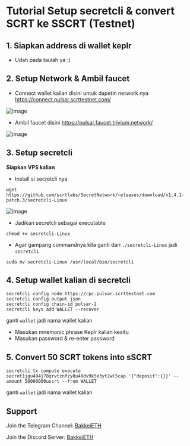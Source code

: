 <p style="font-size:14px" align="right">
</p>



# Tutorial Setup secretcli & convert SCRT ke SSCRT (Testnet)

## 1. Siapkan address di wallet keplr 
- Udah pada taulah ya :)

## 2. Setup Network & Ambil faucet
- Connect wallet kalian disini untuk dapetin network nya
https://connect.pulsar.scrttestnet.com/

![image](https://635078835-files.gitbook.io/~/files/v0/b/gitbook-x-prod.appspot.com/o/spaces%2FgF1LuzRcRVxJ2tTkh299%2Fuploads%2FyeUOb7aJwFVl1KWJ6lMy%2Fconnect_keplr.png?alt=media&token=3e1afcce-9e9d-4bfb-a0eb-34edf9d62ec9
)

- Ambil faucet disini
https://pulsar.faucet.trivium.network/

![image](https://635078835-files.gitbook.io/~/files/v0/b/gitbook-x-prod.appspot.com/o/spaces%2FgF1LuzRcRVxJ2tTkh299%2Fuploads%2FnlQlHylJaJOqMJri8qEQ%2Ftestnetguide_3.png?alt=media&token=071a06af-b81d-4df7-85b6-514e17f98706)

## 3. Setup secretcli

**Siapkan VPS kalian**

- Install si secretcli nya

```
wget https://github.com/scrtlabs/SecretNetwork/releases/download/v1.4.1-patch.3/secretcli-Linux
```

![image](https://user-images.githubusercontent.com/72949170/198849763-b36d32c9-7f74-41b3-b536-5b1425083414.png)


- Jadikan secretcli sebagai executable

```
chmod +x secretcli-Linux
```

- Agar gampang commandnya kita ganti dari ```./secretcli-Linux``` jadi ```secretcli```

```
sudo mv secretcli-Linux /usr/local/bin/secretcli
```

## 4. Setup wallet kalian di secretcli

```
secretcli config node https://rpc.pulsar.scrttestnet.com
secretcli config output json
secretcli config chain-id pulsar-2
secretcli keys add WALLET --recover
```

ganti ```wallet``` jadi nama wallet kalian

- Masukan mnemonic phrase Keplr kalian kesitu
- Masukan password & re-enter password


## 5. Convert 50 SCRT tokens into sSCRT

```
secretcli tx compute execute secret1jgu494j78qrvtznfzy8u48dv9k5e3yt2wl5cap '{"deposit":{}}' --amount 50000000uscrt --from WALLET
```

ganti ```wallet``` jadi nama wallet kalian


## Support 
Join the Telegram Channel: [BakkeiETH](https://t.me/airdropchannel666)

Join the Discord Server: [BakkeiETH](https://discord.gg/tTjDAfkCNn)
